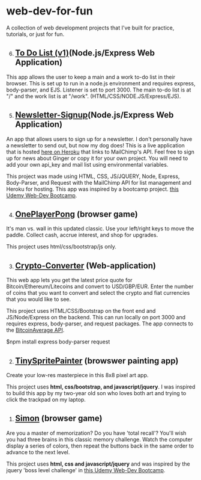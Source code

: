 # web-dev-for-fun
A collection of web development projects that I've built for practice, tutorials, or just for fun.

6. ## [To Do List (v1)](https://github.com/jnees/web-dev-for-fun/tree/master/todo-list-v1)(Node.js/Express Web Application)

This app allows the user to keep a main and a work to-do list in their browser. This is set up to run in a node.js environment and requires express, body-parser, and EJS. Listener is set to port 3000. The main to-do list is at "/" and the work list is at "/work". (HTML/CSS/NODE.JS/Express/EJS).

5. ## [Newsletter-Signup](https://github.com/jnees/web-dev-for-fun/tree/master/Newsletter-Signup)(Node.js/Express Web Application)

An app that allows users to sign up for a newsletter. I don't personally have a newsletter to send out, but now my dog does! This is a live application that is hosted [here on Heroku](https://thawing-peak-68246.herokuapp.com/) that links to MailChimp's API. Feel free to sign up for news about Ginger or copy it for your own project. You will need to add your own api_key and mail list using environmental variables.

This project was made using HTML, CSS, JS/JQUERY, Node, Express, Body-Parser, and Request with the MailChimp API for list management and Heroku for hosting. This app was inspired by a bootcamp project. [this Udemy Web-Dev Bootcamp](https://www.udemy.com/course/the-complete-web-development-bootcamp/).

4. ## [OnePlayerPong](https://github.com/jnees/web-dev-for-fun/tree/master/OnePlayerPong) (browser game)

It's man vs. wall in this updated classic. Use your left/right keys to move the paddle. Collect cash, accrue interest, and shop for upgrades.

This project uses html/css/bootstrap/js only.

3. ## [Crypto-Converter](https://github.com/jnees/web-dev-for-fun/tree/master/Bitcoin-Ticker) (Web-application)

This web app lets you get the latest price quote for Bitcoin/Ethereum/Litecoins and convert to USD/GBP/EUR. Enter the number of coins that you want to convert and select the crypto and fiat currencies that you would like to see.

This project uses HTML/CSS/Bootstrap on the front end and JS/Node/Express on the backend. This can run locally on port 3000 and requires express, body-parser, and request packages. The app connects to the [BitcoinAverage API](https://github.com/jnees/web-dev-for-fun/tree/master/Bitcoin-Ticker). 

$npm install express body-parser request

2. ## [TinySpritePainter](https://github.com/jnees/web-dev-for-fun/tree/master/TinySpritePainter) (browswer painting app)

Create your low-res masterpiece in this 8x8 pixel art app.

This project uses **html, css/bootstrap, and javascript/jquery**. I was inspired to build this app by my two-year old son who loves both art and trying to click the trackpad on my laptop.

1. ## [Simon](https://github.com/jnees/web-dev-for-fun/tree/master/Simon) (browser game)

Are you a master of memorization? Do you have 'total recall'? You'll wish you had three brains in this classic memory challenge. Watch the computer display a series of colors, then repeat the buttons back in the same order to advance to the next level.

This project uses **html, css and javascript/jquery** and was inspired by the jquery 'boss level challenge' in [this Udemy Web-Dev Bootcamp](https://www.udemy.com/course/the-complete-web-development-bootcamp/).




